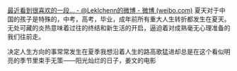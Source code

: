 [最近看到很喜欢的一段... - @Leklchenn的微博 - 微博 (weibo.com)](https://weibo.com/5869700365/MDxb7Dgts?pagetype=fav)
夏天对于中国的孩子是特殊的，中考，高考，毕业，成年前所有重大人生转折都发生在夏天。无处可藏的炎热意味着过往的终结和新生活的开启，逼迫着对成熟毫无心理准备的我们往前走。

决定人生方向的事常常发生在夏季我想沿着人生的路高歌猛进却总是在这个看似明亮的季节里束手无策——阳光灿烂的日子，姜文的电影